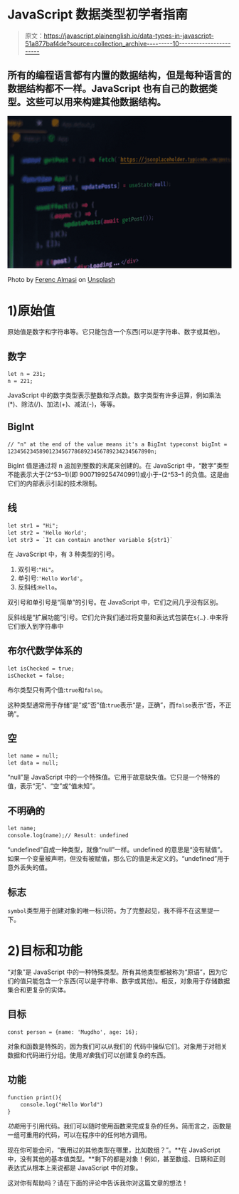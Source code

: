 # JavaScript 数据类型初学者指南

> 原文：<https://javascript.plainenglish.io/data-types-in-javascript-51a877baf4de?source=collection_archive---------10----------------------->

## 所有的编程语言都有内置的数据结构，但是每种语言的数据结构都不一样。JavaScript 也有自己的数据类型。这些可以用来构建其他数据结构。

![](img/ae7418344003344e172bb3ecab1207be.png)

Photo by [Ferenc Almasi](https://unsplash.com/@flowforfrank?utm_source=medium&utm_medium=referral) on [Unsplash](https://unsplash.com?utm_source=medium&utm_medium=referral)

# **1)原始值**

原始值是数字和字符串等。它只能包含一个东西(可以是字符串、数字或其他)。

## 数字

```
let n = 231;
n = 221;
```

JavaScript 中的数字类型表示整数和浮点数。数字类型有许多运算，例如乘法(*)、除法(/)、加法(+)、减法(-)，等等。

## BigInt

```
// "n" at the end of the value means it's a BigInt typeconst bigInt = 123456234589012345677868923456789234234567890n;
```

BigInt 值是通过将 n 追加到整数的末尾来创建的。在 JavaScript 中，“数字”类型不能表示大于(2^53–1)(即 9007199254740991)或小于-(2^53–1 的负值。这是由它们的内部表示引起的技术限制。

## 线

```
let str1 = "Hi";
let str2 = 'Hello World';
let str3 = `It can contain another variable ${str1}`
```

在 JavaScript 中，有 3 种类型的引号。

1.  双引号:`"Hi"`。
2.  单引号:`'Hello World'`。
3.  反斜线:``Hello``。

双引号和单引号是“简单”的引号。在 JavaScript 中，它们之间几乎没有区别。

反斜线是“扩展功能”引号。它们允许我们通过将变量和表达式包装在`${…}.`中来将它们嵌入到字符串中

## 布尔代数学体系的

```
let isChecked = true;
isChecket = false;
```

布尔类型只有两个值:`true`和`false`。

这种类型通常用于存储“是”或“否”值:`true`表示“是，正确”，而`false`表示“否，不正确”。

## 空

```
let name = null;
let data = null;
```

“null”是 JavaScript 中的一个特殊值。它用于故意缺失值。它只是一个特殊的值，表示“无”、“空”或“值未知”。

## 不明确的

```
let name;
console.log(name);// Result: undefined
```

“undefined”自成一种类型，就像“null”一样。undefined 的意思是“没有赋值”。如果一个变量被声明，但没有被赋值，那么它的值是未定义的。“undefined”用于意外丢失的值。

## 标志

`symbol`类型用于创建对象的唯一标识符。为了完整起见，我不得不在这里提一下。

# 2)目标和功能

“对象”是 JavaScript 中的一种特殊类型。所有其他类型都被称为“原语”，因为它们的值只能包含一个东西(可以是字符串、数字或其他)。相反，对象用于存储数据集合和更复杂的实体。

## 目标

```
const person = {name: 'Mugdho', age: 16};
```

对象和函数是特殊的，因为我们可以从我们的
代码中操纵它们。对象用于对相关数据和代码进行分组。使用*对象*我们可以创建复杂的东西。

## 功能

```
function print(){
    console.log("Hello World")
}
```

*功能*用于引用代码。我们可以随时使用函数来完成复杂的任务。简而言之，函数是一组可重用的代码，可以在程序中的任何地方调用。

现在你可能会问，“我用过的其他类型在哪里，比如数组？”。**在 JavaScript 中，没有其他的基本值类型。**剩下的都是对象！例如，甚至数组、日期和正则表达式从根本上来说都是 JavaScript 中的对象。

这对你有帮助吗？请在下面的评论中告诉我你对这篇文章的想法！